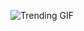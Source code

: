 
<!-- GIF_SECTION -->
![Trending GIF](https://media3.giphy.com/media/v1.Y2lkPThiYjIxNzcyMGlzZXd2bmk3eGh1emVmaWVkcjZ3bWN0dXBpbzR5M3RvMXFweml5aCZlcD12MV9naWZzX3NlYXJjaCZjdD1n/khMQDMRqOBEToISmyp/giphy.gif)
<!-- END_GIF_SECTION -->
